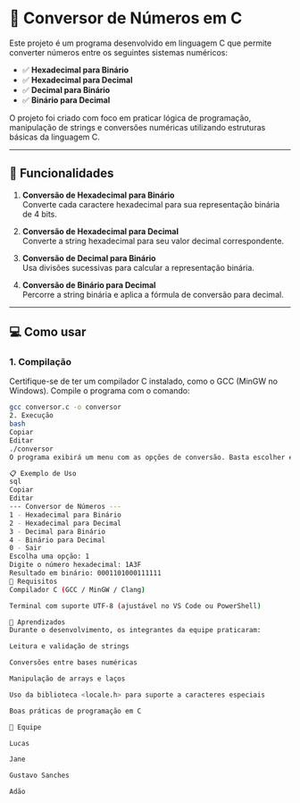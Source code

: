 # 🔢 Conversor de Números em C

Este projeto é um programa desenvolvido em linguagem C que permite converter números entre os seguintes sistemas numéricos:

- ✅ **Hexadecimal para Binário**
- ✅ **Hexadecimal para Decimal**
- ✅ **Decimal para Binário**
- ✅ **Binário para Decimal**

O projeto foi criado com foco em praticar lógica de programação, manipulação de strings e conversões numéricas utilizando estruturas básicas da linguagem C.

---

## 🧠 Funcionalidades

1. **Conversão de Hexadecimal para Binário**  
   Converte cada caractere hexadecimal para sua representação binária de 4 bits.

2. **Conversão de Hexadecimal para Decimal**  
   Converte a string hexadecimal para seu valor decimal correspondente.

3. **Conversão de Decimal para Binário**  
   Usa divisões sucessivas para calcular a representação binária.

4. **Conversão de Binário para Decimal**  
   Percorre a string binária e aplica a fórmula de conversão para decimal.

---

## 💻 Como usar

### 1. Compilação

Certifique-se de ter um compilador C instalado, como o GCC (MinGW no Windows). Compile o programa com o comando:

```bash
gcc conversor.c -o conversor
2. Execução
bash
Copiar
Editar
./conversor
O programa exibirá um menu com as opções de conversão. Basta escolher e seguir as instruções na tela.

📋 Exemplo de Uso
sql
Copiar
Editar
--- Conversor de Números ---
1 - Hexadecimal para Binário
2 - Hexadecimal para Decimal
3 - Decimal para Binário
4 - Binário para Decimal
0 - Sair
Escolha uma opção: 1
Digite o número hexadecimal: 1A3F
Resultado em binário: 0001101000111111
🧪 Requisitos
Compilador C (GCC / MinGW / Clang)

Terminal com suporte UTF-8 (ajustável no VS Code ou PowerShell)

🧠 Aprendizados
Durante o desenvolvimento, os integrantes da equipe praticaram:

Leitura e validação de strings

Conversões entre bases numéricas

Manipulação de arrays e laços

Uso da biblioteca <locale.h> para suporte a caracteres especiais

Boas práticas de programação em C

👥 Equipe

Lucas

Jane

Gustavo Sanches

Adão